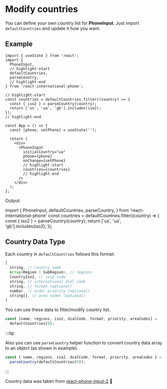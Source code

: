 # Modify countries

You can define your own country list for **PhoneInput**.
Just import `defaultCountries` and update it how you want.

## Example

```tsx
import { useState } from 'react';
import {
  PhoneInput,
  // highlight-start
  defaultCountries,
  parseCountry,
  // highlight-end
} from 'react-international-phone';

// highlight-start
const countries = defaultCountries.filter((country) => {
  const { iso2 } = parseCountry(country);
  return ['us', 'ua', 'gb'].includes(iso2);
});
// highlight-end

const App = () => {
  const [phone, setPhone] = useState('');

  return (
    <div>
      <PhoneInput
        initialCountry="ua"
        phone={phone}
        onChange={setPhone}
        // highlight-start
        countries={countries}
        // highlight-end
      />
    </div>
  );
};
```

Output:

import { PhoneInput, defaultCountries, parseCountry, } from 'react-international-phone'
const countries = defaultCountries.filter((country) => {
const { iso2 } = parseCountry(country);
return ['us', 'ua', 'gb'].includes(iso2);
});

<PhoneInput
  initialCountry="ua"
  countries={countries}
/>

## Country Data Type

Each country in `defaultCountries` follows this format:

```ts
[
  string, // country name
  Array<Region | SubRegion>, // regions
  CountryIso2, // iso2 code
  string, // international dial code
  string, // format (optional)
  number, // order priority (optional)
  string[], // area codes (optional)
]
```

You can use these data to filter/modify country list.

```ts
const [name, regions, iso2, dialCode, format, priority, areaCodes] =
  defaultCountries[0];
```

:::tip

Also you can use `parseCountry` helper function to convert country data array to an object (as shown in example).

```ts
const { name, regions, iso2, dialCode, format, priority, areaCodes } =
  parseCountry(defaultCountries[0]);
```

:::

Country data was taken from [react-phone-input-2](https://github.com/bl00mber/react-phone-input-2/blob/master/src/rawCountries.js) :pray:

